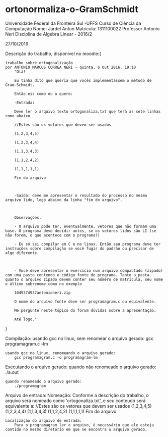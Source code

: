 # ortonormaliza-o-GramSchmidt
Universidade Federal da Fronteira Sul -UFFS
Curso de Ciência da Computação 
Nome: Jardel Anton
Matricula: 1311100022
Professor Antonio Neri
Disciplina de Algebra Linear - 2016/2

27/10/2016

Descrição do trabalho, disponível no moodle:{

	trabalho sobre ortogonalização
	por ANTONIO MARCOS CORREA NERI - quinta, 6 Out 2016, 19:10
		"Olá!

		Eu tinha dito que queria que vocês implementassem o método de Gram-Schmidt.

		Então eis como eu o quero:

		-Entrada:

		Deve ler o arquivo texto ortogonaliza.txt que terá as sete linhas como abaixo

		//Estes são os vetores que devem ser usados

		(1,2,3,4,5)

		(1,2,3,4,4)

		(1,1,3,4,3)

		(1,1,2,4,2)

		(1,1,1,1,1)

		Fim do arquivo

		 

		-Saída: deve me apresentar o resultado do processo no mesmo arquivo lido, logo abaixo da linha "fim do arquivo".

		 

		Observações.

		- O arquivo pode ter, eventualmente, vetores que não formam uma base. O programa deve decidir antes, se os vetores lidos são LI (se não forem, o que acontece com o programa?)

		- Eu só sei compilar em C e no linux. Então seu programa deve ter instruções sobre compilação se você fugir do padrão ou precisar de algo diferente.

		 

		- Você deve apresentar o exercício num arquivo compactado (zipado) com uma pasta contendo o código fonte do programa. Tanto a pasta quanto o arquivo zipado devem conter seu número de matrícula, seu nome e último sobrenome como no exemplo

		1049374937antonioneri.zip

		O nome do arquivo fonte deve ser programagram.c ou equivalente.

		Me pergunte neste tópico do fórum dúvidas sobre a apresentação.

		Até logo."
}



Compilação:
	usando gcc no linux, sem renomear o arquivo gerado:
		gcc programagram.c -lm

	usando gcc no linux, renomeando o arquivo gerado:
		gcc programagram.c -o programagram-lm


Executando o arquivo gerado:
	quando não renomeado o arquivo gerado:
		./a.out

	quando renomeado o arquivo gerado:
		./programagram

Arquivo de entrada:
	Nomeação:
		Conforme a descrição do trabalho, o arquivo será nomeado como 'ortogonaliza.txt', e seu conteudo será equivalente a:
		//Estes são os vetores que devem ser usados
		(1,2,3,4,5)
		(1,2,3,4,4)
		(1,1,3,4,3)
		(1,1,2,4,2)
		(1,1,1,1,1)
		Fim do arquivo

	Localização do arquivo de entrada:
		Para o programagram ler o arquivo, é necessário que ele esteja contido no mesmo diretório em que se encontra o arquivo gerado.
